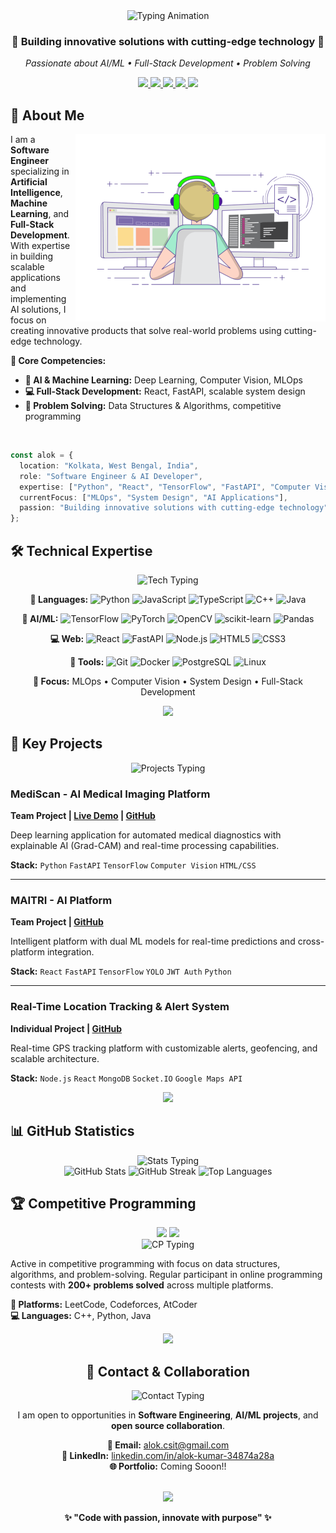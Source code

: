<div align="center">
  <img src="https://readme-typing-svg.demolab.com?font=JetBrains+Mono&weight=600&size=32&duration=3000&pause=1000&color=2F81F7&center=true&vCenter=true&width=500&lines=Hey+I'm+Alok+Kumar;Software+Engineer;Vibe+Developer" alt="Typing Animation" />
  
  <h3>🚀 Building innovative solutions with cutting-edge technology 🚀</h3>
  <p><em>Passionate about AI/ML • Full-Stack Development • Problem Solving</em></p>
  
  <p>
    <a href="https://www.linkedin.com/in/alok-kumar-34874a28a/">
      <img src="https://img.shields.io/badge/LinkedIn-0A66C2?style=for-the-badge&logo=linkedin&logoColor=white" />
    </a>
    <a href="mailto:alok.csit@gmail.com">
      <img src="https://img.shields.io/badge/Email-EA4335?style=for-the-badge&logo=gmail&logoColor=white" />
    </a>
    <a href="https://leetcode.com/u/alok_devforge/">
      <img src="https://img.shields.io/badge/LeetCode-FFA116?style=for-the-badge&logo=leetcode&logoColor=black" />
    </a>
    <a href="https://alok-devforge.github.io/MediScan/">
      <img src="https://img.shields.io/badge/Portfolio-FF6B6B?style=for-the-badge&logo=github&logoColor=white" />
    </a>
    <a href="https://x.com/alok_devforge">
      <img src="https://img.shields.io/badge/Twitter-000000?style=for-the-badge&logo=x&logoColor=white" />
    </a>
  </p>
</div>

## 💫 About Me

<img align="right" alt="Coding" width="400" src="https://raw.githubusercontent.com/devSouvik/devSouvik/master/gif3.gif">

I am a **Software Engineer** specializing in **Artificial Intelligence**, **Machine Learning**, and **Full-Stack Development**. With expertise in building scalable applications and implementing AI solutions, I focus on creating innovative products that solve real-world problems using cutting-edge technology.

**🎯 Core Competencies:**
- **🤖 AI & Machine Learning:** Deep Learning, Computer Vision, MLOps
- **💻 Full-Stack Development:** React, FastAPI, scalable system design
- **🧠 Problem Solving:** Data Structures & Algorithms, competitive programming

<br clear="both"/>

```typescript
const alok = {
  location: "Kolkata, West Bengal, India",
  role: "Software Engineer & AI Developer",
  expertise: ["Python", "React", "TensorFlow", "FastAPI", "Computer Vision"],
  currentFocus: ["MLOps", "System Design", "AI Applications"],
  passion: "Building innovative solutions with cutting-edge technology"
};
```

## 🛠️ Technical Expertise

<div align="center">
  <img src="https://readme-typing-svg.demolab.com?font=Fira+Code&pause=1000&color=F75C7E&center=true&vCenter=true&width=500&lines=Full-Stack+%2B+AI%2FML+%2B+DevOps" alt="Tech Typing" />
</div>

<div align="center">
  
**🚀 Languages:** ![Python](https://img.shields.io/badge/Python-3776AB?style=flat-square&logo=python&logoColor=white) ![JavaScript](https://img.shields.io/badge/JavaScript-F7DF1E?style=flat-square&logo=javascript&logoColor=black) ![TypeScript](https://img.shields.io/badge/TypeScript-3178C6?style=flat-square&logo=typescript&logoColor=white) ![C++](https://img.shields.io/badge/C++-00599C?style=flat-square&logo=cplusplus&logoColor=white) ![Java](https://img.shields.io/badge/Java-ED8B00?style=flat-square&logo=openjdk&logoColor=white)

**🤖 AI/ML:** ![TensorFlow](https://img.shields.io/badge/TensorFlow-FF6F00?style=flat-square&logo=tensorflow&logoColor=white) ![PyTorch](https://img.shields.io/badge/PyTorch-EE4C2C?style=flat-square&logo=pytorch&logoColor=white) ![OpenCV](https://img.shields.io/badge/OpenCV-5C3EE8?style=flat-square&logo=opencv&logoColor=white) ![scikit-learn](https://img.shields.io/badge/scikit--learn-F7931E?style=flat-square&logo=scikit-learn&logoColor=white) ![Pandas](https://img.shields.io/badge/Pandas-150458?style=flat-square&logo=pandas&logoColor=white)

**💻 Web:** ![React](https://img.shields.io/badge/React-61DAFB?style=flat-square&logo=react&logoColor=black) ![FastAPI](https://img.shields.io/badge/FastAPI-009688?style=flat-square&logo=fastapi&logoColor=white) ![Node.js](https://img.shields.io/badge/Node.js-339933?style=flat-square&logo=nodedotjs&logoColor=white) ![HTML5](https://img.shields.io/badge/HTML5-E34F26?style=flat-square&logo=html5&logoColor=white) ![CSS3](https://img.shields.io/badge/CSS3-1572B6?style=flat-square&logo=css3&logoColor=white)

**🔧 Tools:** ![Git](https://img.shields.io/badge/Git-F05032?style=flat-square&logo=git&logoColor=white) ![Docker](https://img.shields.io/badge/Docker-2496ED?style=flat-square&logo=docker&logoColor=white) ![PostgreSQL](https://img.shields.io/badge/PostgreSQL-336791?style=flat-square&logo=postgresql&logoColor=white) ![Linux](https://img.shields.io/badge/Linux-FCC624?style=flat-square&logo=linux&logoColor=black)

**🎯 Focus:** MLOps • Computer Vision • System Design • Full-Stack Development

</div>

<div align="center">
  <img src="https://user-images.githubusercontent.com/73097560/115834477-dbab4500-a447-11eb-908a-139a6edaec5c.gif">
</div>

## 🌟 Key Projects

<div align="center">
  <img src="https://readme-typing-svg.demolab.com?font=Fira+Code&pause=1000&color=F75C7E&center=true&vCenter=true&width=435&lines=Featured+Projects+%26+Contributions" alt="Projects Typing" />
</div>

### MediScan - AI Medical Imaging Platform
**Team Project | [Live Demo](https://alok-devforge.github.io/MediScan/) | [GitHub](https://github.com/alok-devforge/MediScan)**

Deep learning application for automated medical diagnostics with explainable AI (Grad-CAM) and real-time processing capabilities.

**Stack:** `Python` `FastAPI` `TensorFlow` `Computer Vision` `HTML/CSS`

---

### MAITRI - AI Platform
**Team Project | [GitHub](https://github.com/TechFreak2003/MAITRI)**

Intelligent platform with dual ML models for real-time predictions and cross-platform integration.

**Stack:** `React` `FastAPI` `TensorFlow` `YOLO` `JWT Auth` `Python`

---

### Real-Time Location Tracking & Alert System
**Individual Project | [GitHub](https://github.com/alok-devforge/realtime-time-location-tracking-and-alert-system)**

Real-time GPS tracking platform with customizable alerts, geofencing, and scalable architecture.

**Stack:** `Node.js` `React` `MongoDB` `Socket.IO` `Google Maps API`

<div align="center">
  <img src="https://user-images.githubusercontent.com/73097560/115834477-dbab4500-a447-11eb-908a-139a6edaec5c.gif">
</div>

## 📊 GitHub Statistics

<div align="center">
  <img src="https://readme-typing-svg.demolab.com?font=Fira+Code&pause=1000&color=36BCF7&center=true&vCenter=true&width=435&lines=Let's+check+out+my+GitHub+stats!" alt="Stats Typing" />
</div>

<div align="center">
  <picture>
    <source 
      srcset="https://github-readme-stats.vercel.app/api?username=alok-devforge&show_icons=true&theme=radical&hide_border=true&count_private=true&include_all_commits=true&custom_title=Alok's%20GitHub%20Stats"
      media="(prefers-color-scheme: dark)"
    />
    <source
      srcset="https://github-readme-stats.vercel.app/api?username=alok-devforge&show_icons=true&theme=default&hide_border=true&count_private=true&include_all_commits=true&custom_title=Alok's%20GitHub%20Stats"
      media="(prefers-color-scheme: light), (prefers-color-scheme: no-preference)"
    />
    <img src="https://github-readme-stats.vercel.app/api?username=alok-devforge&show_icons=true&theme=radical&hide_border=true&count_private=true&include_all_commits=true&custom_title=Alok's%20GitHub%20Stats" alt="GitHub Stats" />
  </picture>
  <picture>
    <source 
      srcset="https://streak-stats.demolab.com/?user=alok-devforge&theme=radical&hide_border=true&stroke=FF6B6B&ring=FF6B6B&fire=FF6B6B&currStreakLabel=FF6B6B"
      media="(prefers-color-scheme: dark)"
    />
    <source
      srcset="https://streak-stats.demolab.com/?user=alok-devforge&theme=default&hide_border=true&stroke=0969DA&ring=0969DA&fire=FF6B6B&currStreakLabel=0969DA"
      media="(prefers-color-scheme: light), (prefers-color-scheme: no-preference)"
    />
    <img src="https://streak-stats.demolab.com/?user=alok-devforge&theme=radical&hide_border=true&stroke=FF6B6B&ring=FF6B6B&fire=FF6B6B&currStreakLabel=FF6B6B" alt="GitHub Streak" />
  </picture>
  <picture>
    <source 
      srcset="https://github-readme-stats.vercel.app/api/top-langs/?username=alok-devforge&layout=compact&theme=radical&hide_border=true&langs_count=10&card_width=445"
      media="(prefers-color-scheme: dark)"
    />
    <source
      srcset="https://github-readme-stats.vercel.app/api/top-langs/?username=alok-devforge&layout=compact&theme=default&hide_border=true&langs_count=10&card_width=445"
      media="(prefers-color-scheme: light), (prefers-color-scheme: no-preference)"
    />
    <img src="https://github-readme-stats.vercel.app/api/top-langs/?username=alok-devforge&layout=compact&theme=radical&hide_border=true&langs_count=10&card_width=445" alt="Top Languages" />
  </picture>
</div>

## 🏆 Competitive Programming

<div align="center">
  <img src="https://img.shields.io/badge/Problems_Solved-200+-FF6B6B?style=for-the-badge&logo=leetcode&logoColor=white" />
  <img src="https://img.shields.io/badge/Languages-C++,_Python,_Java-FFD700?style=for-the-badge&logo=code&logoColor=black" />
  <br/>
  <img src="https://readme-typing-svg.demolab.com?font=Fira+Code&pause=1000&color=FF6B6B&center=true&vCenter=true&width=600&lines=Solving+problems+one+algorithm+at+a+time!;Always+learning+and+improving!" alt="CP Typing" />
</div>

Active in competitive programming with focus on data structures, algorithms, and problem-solving. Regular participant in online programming contests with **200+ problems solved** across multiple platforms.

**🏅 Platforms:** LeetCode, Codeforces, AtCoder  
**💻 Languages:** C++, Python, Java

<div align="center">
  <img src="https://user-images.githubusercontent.com/73097560/115834477-dbab4500-a447-11eb-908a-139a6edaec5c.gif">
</div>

<div align="center">
  
## 🤝 Contact & Collaboration

<img src="https://readme-typing-svg.demolab.com?font=Fira+Code&pause=1000&color=36BCF7&center=true&vCenter=true&width=500&lines=Let's+connect+and+build+something+amazing!;Open+to+new+opportunities!" alt="Contact Typing" />

I am open to opportunities in **Software Engineering**, **AI/ML projects**, and **open source collaboration**.

**📧 Email:** [alok.csit@gmail.com](mailto:alok.csit@gmail.com)  
**💼 LinkedIn:** [linkedin.com/in/alok-kumar-34874a28a](https://www.linkedin.com/in/alok-kumar-34874a28a/)  
**🌐 Portfolio:** Coming Sooon!!

<br/>

<img src="https://komarev.com/ghpvc/?username=alok-devforge&color=blueviolet&style=for-the-badge&label=Profile+Views" />

**✨ "Code with passion, innovate with purpose" ✨**

</div>
